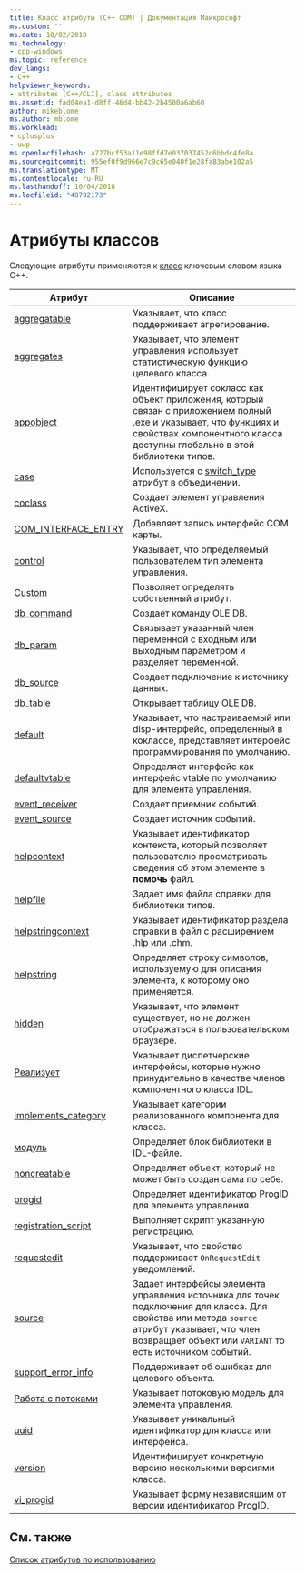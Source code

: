 ```yaml
---
title: Класс атрибуты (C++ COM) | Документация Майкрософт
ms.custom: ''
ms.date: 10/02/2018
ms.technology:
- cpp-windows
ms.topic: reference
dev_langs:
- C++
helpviewer_keywords:
- attributes [C++/CLI], class attributes
ms.assetid: fad04ea1-d8ff-46d4-bb42-2b4500a6ab60
author: mikeblome
ms.author: mblome
ms.workload:
- cplusplus
- uwp
ms.openlocfilehash: a727bcf53a11e98ffd7e037037452c6bbdc4fe8a
ms.sourcegitcommit: 955ef0f9d966e7c9c65e040f1e28fa83abe102a5
ms.translationtype: MT
ms.contentlocale: ru-RU
ms.lasthandoff: 10/04/2018
ms.locfileid: "48792173"
---
```

# <a name="class-attributes"></a>Атрибуты классов

Следующие атрибуты применяются к [класс](../../cpp/class-cpp.md) ключевым словом языка C++.

|Атрибут|Описание|
|---------------|-----------------|
|[aggregatable](aggregatable.md)|Указывает, что класс поддерживает агрегирование.|
|[aggregates](aggregates.md)|Указывает, что элемент управления использует статистическую функцию целевого класса.|
|[appobject](appobject.md)|Идентифицирует сокласс как объект приложения, который связан с приложением полный .exe и указывает, что функциях и свойствах компонентного класса доступны глобально в этой библиотеки типов.|
|[case](case-cpp.md)|Используется с [switch_type](switch-type.md) атрибут в объединении.|
|[coclass](coclass.md)|Создает элемент управления ActiveX.|
|[COM_INTERFACE_ENTRY](com-interface-entry-cpp.md)|Добавляет запись интерфейс COM карты.|
|[control](control.md)|Указывает, что определяемый пользователем тип элемента управления.|
|[Custom](custom-cpp.md)|Позволяет определять собственный атрибут.|
|[db_command](db-command.md)|Создает команду OLE DB.|
|[db_param](db-param.md)|Связывает указанный член переменной с входным или выходным параметром и разделяет переменной.|
|[db_source](db-source.md)|Создает подключение к источнику данных.|
|[db_table](db-table.md)|Открывает таблицу OLE DB.|
|[default](default-cpp.md)|Указывает, что настраиваемый или disp-интерфейс, определенный в коклассе, представляет интерфейс программирования по умолчанию.|
|[defaultvtable](defaultvtable.md)|Определяет интерфейс как интерфейс vtable по умолчанию для элемента управления.|
|[event_receiver](event-receiver.md)|Создает приемник событий.|
|[event_source](event-source.md)|Создает источник событий.|
|[helpcontext](helpcontext.md)|Указывает идентификатор контекста, который позволяет пользователю просматривать сведения об этом элементе в **помочь** файл.|
|[helpfile](helpfile.md)|Задает имя файла справки для библиотеки типов.|
|[helpstringcontext](helpstringcontext.md)|Указывает идентификатор раздела справки в файл с расширением .hlp или .chm.|
|[helpstring](helpstring.md)|Определяет строку символов, используемую для описания элемента, к которому оно применяется.|
|[hidden](hidden.md)|Указывает, что элемент существует, но не должен отображаться в пользовательском браузере.|
|[Реализует](implements-cpp.md)|Указывает диспетчерские интерфейсы, которые нужно принудительно в качестве членов компонентного класса IDL.|
|[implements_category](implements-category.md)|Указывает категории реализованного компонента для класса.|
|[модуль](module-cpp.md)|Определяет блок библиотеки в IDL-файле.|
|[noncreatable](noncreatable.md)|Определяет объект, который не может быть создан сама по себе.|
|[progid](progid.md)|Определяет идентификатор ProgID для элемента управления.|
|[registration_script](registration-script.md)|Выполняет скрипт указанную регистрацию.|
|[requestedit](requestedit.md)|Указывает, что свойство поддерживает `OnRequestEdit` уведомлений.|
|[source](source-cpp.md)|Задает интерфейсы элемента управления источника для точек подключения для класса. Для свойства или метода `source` атрибут указывает, что член возвращает объект или `VARIANT` то есть источником событий.|
|[support_error_info](support-error-info.md)|Поддерживает об ошибках для целевого объекта.|
|[Работа с потоками](threading-cpp.md)|Указывает потоковую модель для элемента управления.|
|[uuid](uuid-cpp-attributes.md)|Указывает уникальный идентификатор для класса или интерфейса.|
|[version](version-cpp.md)|Идентифицирует конкретную версию несколькими версиями класса.|
|[vi_progid](vi-progid.md)|Указывает форму независящим от версии идентификатор ProgID.|

## <a name="see-also"></a>См. также

[Список атрибутов по использованию](attributes-by-usage.md)